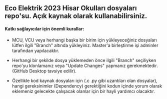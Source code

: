 ## Eco Elektrik 2023 Hisar Okulları dosyaları repo'su. Açık kaynak olarak kullanabilirsiniz. 

#### Katkı sağlayıcılar için önemli kurallar:

 - MCU, VCU veya herhangi başka bir birim için yükleyeceğiniz dosyaları lütfen ilgili "Branch" altında yükleyiniz. 
  Master'a birleştirme işi adminler tarafından yapılacaktır.

 - Herhangi bir şekilde dosya yüklemeden önce ilgili "Branch" seçiliyken repo'yu klonlamanız veya "Update Changes" yapmanız gerekmektedir. 
  (GitHub Desktop tavsiye edilir).

 - Özellikle kod kaynak dosyaları için (.c .py gibi uzantıları olan dosyalar), hangi gereksinimler (Dependency) gerektiğini kodun içinde yorum olarak
   eklemeniz gelecekte çalışacak olanlar için bir hayli yardımcı olacaktır. 
